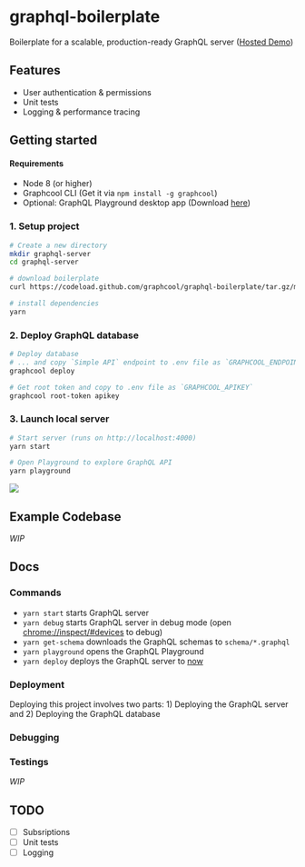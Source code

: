 # graphql-boilerplate

Boilerplate for a scalable, production-ready GraphQL server ([Hosted Demo](https://graphql-bp.now.sh/))

## Features

* User authentication & permissions
* Unit tests
* Logging & performance tracing

## Getting started

#### Requirements

* Node 8 (or higher)
* Graphcool CLI (Get it via `npm install -g graphcool`)
* Optional: GraphQL Playground desktop app (Download [here](https://github.com/graphcool/graphql-playground/releases))

### 1. Setup project

```sh
# Create a new directory
mkdir graphql-server
cd graphql-server

# download boilerplate
curl https://codeload.github.com/graphcool/graphql-boilerplate/tar.gz/master | tar -xz --strip=1 graphql-boilerplate-master

# install dependencies
yarn
```

### 2. Deploy GraphQL database

```sh
# Deploy database
# ... and copy `Simple API` endpoint to .env file as `GRAPHCOOL_ENDPOINT`
graphcool deploy

# Get root token and copy to .env file as `GRAPHCOOL_APIKEY`
graphcool root-token apikey
```

### 3. Launch local server

```sh
# Start server (runs on http://localhost:4000)
yarn start

# Open Playground to explore GraphQL API
yarn playground
```

![](https://imgur.com/eMpNw0e.png)

## Example Codebase

*WIP*

## Docs

### Commands

* `yarn start` starts GraphQL server
* `yarn debug` starts GraphQL server in debug mode (open [chrome://inspect/#devices](chrome://inspect/#devices) to debug)
* `yarn get-schema` downloads the GraphQL schemas to `schema/*.graphql`
* `yarn playground` opens the GraphQL Playground
* `yarn deploy` deploys the GraphQL server to [now](https://zeit.co/now)

### Deployment

Deploying this project involves two parts: 1) Deploying the GraphQL server and 2) Deploying the GraphQL database

### Debugging

### Testings

*WIP*

## TODO

* [ ] Subsriptions
* [ ] Unit tests
* [ ] Logging
